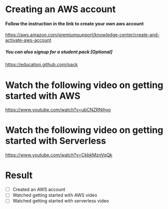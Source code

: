 # Creating an AWS account

#### Follow the instruction in the link to create your own aws account

https://aws.amazon.com/premiumsupport/knowledge-center/create-and-activate-aws-account

##### You can also signup for a student pack [Optional]
https://education.github.com/pack

# Watch the following video on getting started with AWS
https://www.youtube.com/watch?v=ubCNZRNjhyo

# Watch the following video on getting started with Serverless
https://www.youtube.com/watch?v=CkbkMznVqQk

# Result

- [ ] Created an AWS account
- [ ] Watched getting started with AWS video
- [ ] Watched getting started with serverless video
